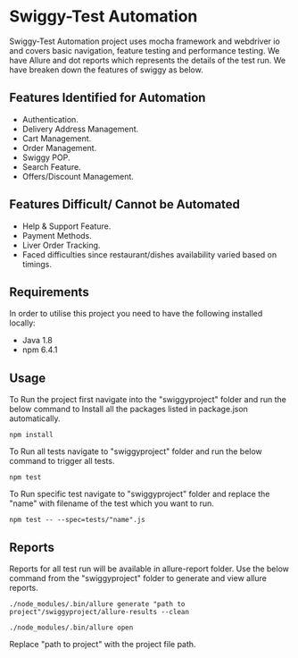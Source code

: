 # Swiggy-Test Automation

Swiggy-Test Automation project uses mocha framework and webdriver io and covers basic navigation, feature testing and performance testing. We have Allure and dot reports which represents the details of the test run. We have breaken down the features of swiggy as below.

## Features Identified for Automation
- Authentication.
- Delivery Address Management.
- Cart Management.
- Order Management.
- Swiggy POP.
- Search Feature.
- Offers/Discount Management.

## Features Difficult/ Cannot be Automated
- Help & Support Feature.
- Payment Methods.
- Liver Order Tracking.
- Faced difficulties since restaurant/dishes availability varied based on timings.

## Requirements

In order to utilise this project you need to have the following installed locally:

- Java 1.8
- npm 6.4.1

## Usage

To Run the project first navigate into the "swiggyproject" folder and run the below command to Install all the packages listed in package.json automatically.

`npm install`

To Run all tests navigate to "swiggyproject" folder and run the below command to trigger all tests.

`npm test`

To Run specific test navigate to "swiggyproject" folder and replace the "name" with filename of the test which you want to run.

`npm test -- --spec=tests/"name".js`

## Reports

Reports for all test run will be available in allure-report folder.
Use the below command from the "swiggyproject" folder to generate and view allure reports.

`./node_modules/.bin/allure generate "path to project"/swiggyproject/allure-results --clean`

`./node_modules/.bin/allure open`

Replace "path to project" with the project file path.